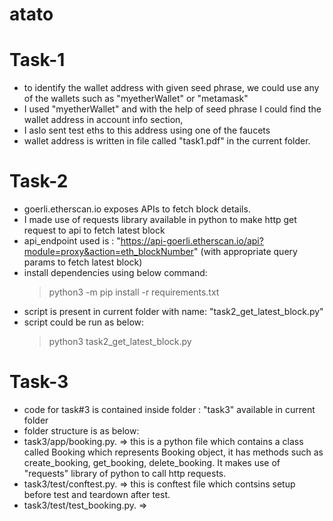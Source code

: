 # atato

# Task-1

- to identify the wallet address with given seed phrase, we could use any of the wallets such as "myetherWallet" or "metamask"
- I used "myetherWallet" and with the help of seed phrase I could find the wallet address in account info section,
- I aslo sent test eths to this address using one of the faucets
- wallet address is written in file called "task1.pdf" in the current folder.

# Task-2
- goerli.etherscan.io exposes APIs to fetch block details.
- I made use of requests library available in python to make http get request to api to fetch latest block
- api_endpoint used is : "https://api-goerli.etherscan.io/api?module=proxy&action=eth_blockNumber" (with appropriate query params to fetch latest block)
- install dependencies using below command:
  > python3 -m pip install -r requirements.txt
- script is present in current folder with name: "task2_get_latest_block.py"
- script could be run as below:
  > python3 task2_get_latest_block.py

# Task-3
- code for task#3 is contained inside folder : "task3" available in current folder
- folder structure is as below:
- task3/app/booking.py. => this is a python file which contains a class called Booking which represents Booking object, it has methods such as create_booking, get_booking, delete_booking. It makes use of "requests" library of python to call http requests.
- task3/test/conftest.py. => this is conftest file which contsins setup before test and teardown after test.
- task3/test/test_booking.py. => 

